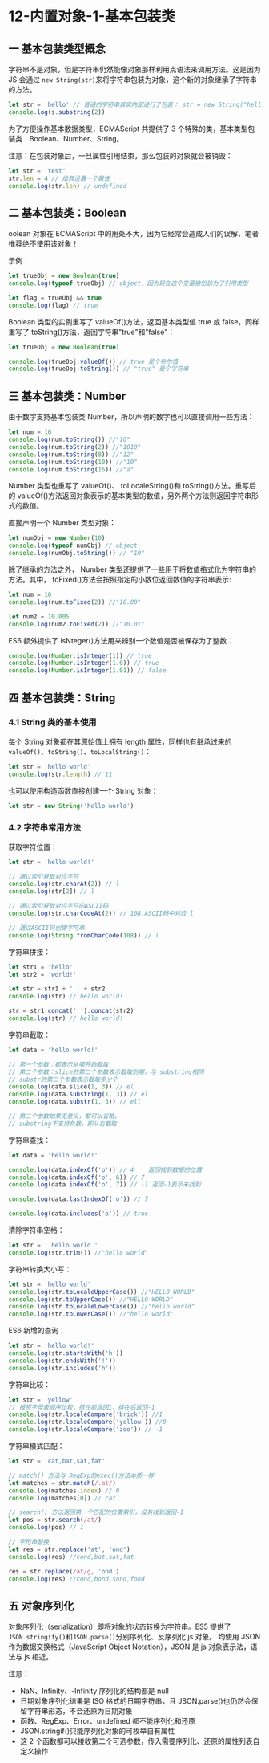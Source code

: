 # 12-内置对象-1-基本包装类

## 一 基本包装类型概念

字符串不是对象，但是字符串仍然能像对象那样利用点语法来调用方法。这是因为 JS 会通过 `new String(str)`来将字符串包装为对象，这个新的对象继承了字符串的方法。

```js
let str = 'hello' // 普通的字符串其实内部进行了包装： str = new String("hello");
console.log(s.substring(2))
```

为了方便操作基本数据类型，ECMAScript 共提供了 3 个特殊的类，基本类型包装类：Boolean、Number、String。

注意：在包装对象后，一旦属性引用结束，那么包装的对象就会被销毁：

```js
let str = 'test'
str.len = 4 // 给其设置一个属性
console.log(str.len) // undefined
```

## 二 基本包装类：Boolean

oolean 对象在 ECMAScript 中的用处不大，因为它经常会造成人们的误解，笔者推荐绝不使用该对象！

示例：

```js
let trueObj = new Boolean(true)
console.log(typeof trueObj) // object，因为现在这个变量被包装为了引用类型

let flag = trueObj && true
console.log(flag) // true
```

Boolean 类型的实例重写了 valueOf()方法，返回基本类型值 true 或 false，同样重写了 toString()方法，返回字符串"true"和"false"：

```js
let trueObj = new Boolean(true)

console.log(trueObj.valueOf()) // true 是个布尔值
console.log(trueObj.toString()) // "true" 是个字符串
```

## 三 基本包装类：Number

由于数字支持基本包装类 Number，所以声明的数字也可以直接调用一些方法：

```js
let num = 10
console.log(num.toString()) //"10"
console.log(num.toString(2)) //"1010"
console.log(num.toString(8)) //"12"
console.log(num.toString(10)) //"10"
console.log(num.toString(16)) //"a"
```

Number 类型也重写了 valueOf()、 toLocaleString()和 toString()方法。重写后的 valueOf()方法返回对象表示的基本类型的数值，另外两个方法则返回字符串形式的数值。

直接声明一个 Number 类型对象：

```js
let numObj = new Number(10)
console.log(typeof numObj) // object
console.log(numObj.toString()) // "10"
```

除了继承的方法之外， Number 类型还提供了一些用于将数值格式化为字符串的方法。其中， toFixed()方法会按照指定的小数位返回数值的字符串表示:

```js
let num = 10
console.log(num.toFixed(2)) //"10.00"

let num2 = 10.005
console.log(num2.toFixed(2)) //"10.01"
```

ES6 额外提供了 isNteger()方法用来辨别一个数值是否被保存为了整数：

```js
console.log(Number.isInteger(1)) // true
console.log(Number.isInteger(1.0)) // true
console.log(Number.isInteger(1.01)) // false
```

## 四 基本包装类：String

### 4.1 String 类的基本使用

每个 String 对象都在其原始值上拥有 length 属性，同样也有继承过来的`valueOf()`、`toString()`、`toLocalString()`：

```js
let str = 'hello world'
console.log(str.length) // 11
```

也可以使用构造函数直接创建一个 String 对象：

```js
let str = new String('hello world')
```

### 4.2 字符串常用方法

获取字符位置：

```js
let str = 'hello world!'

// 通过索引获取对应字符
console.log(str.charAt(2)) // l
console.log(str[2]) // l

// 通过索引获取对应字符的ASCII码
console.log(str.charCodeAt(2)) // 108,ASCII码中对应 l

// 通过ASCII码创建字符串
console.log(String.fromCharCode(108)) // l
```

字符串拼接：

```js
let str1 = 'hello'
let str2 = 'world!'

let str = str1 + ' ' + str2
console.log(str) // hello world!

str = str1.concat(' ').concat(str2)
console.log(str) // hello world!
```

字符串截取：

```js
let data = 'hello world!'

// 第一个参数：都表示从哪开始截取
// 第二个参数：slice的第二个参数表示截取到哪，与 substring相同
// substr的第二个参数表示截取多少个
console.log(data.slice(1, 3)) // el
console.log(data.substring(1, 3)) // el
console.log(data.substr(1, 3)) // ell

// 第二个参数如果无意义，都可以省略。
// substring不支持负数，即从右截取
```

字符串查找：

```js
let data = 'hello world!'

console.log(data.indexOf('o')) // 4    返回找到数据的位置
console.log(data.indexOf('o', 6)) // 7
console.log(data.indexOf('o', 7)) // -1 返回-1表示未找到

console.log(data.lastIndexOf('o')) // 7

console.log(data.includes('o')) // true
```

清除字符串空格：

```js
let str = ' hello world '
console.log(str.trim()) //"hello world"
```

字符串转换大小写：

```js
let str = 'hello world'
console.log(str.toLocaleUpperCase()) //"HELLO WORLD"
console.log(str.toUpperCase()) //"HELLO WORLD"
console.log(str.toLocaleLowerCase()) //"hello world"
console.log(str.toLowerCase()) //"hello world"
```

ES6 新增的查询：

```js
let str = 'hello world!'
console.log(str.startsWith('h'))
console.log(str.endsWith('!'))
console.log(str.includes('h'))
```

字符串比较：

```js
let str = 'yellow'
// 按照字母表顺序比较，排在前返回1，排在后返回-1
console.log(str.localeCompare('brick')) //1
console.log(str.localeCompare('yellow')) //0
console.log(str.localeCompare('zoo')) // -1
```

字符串模式匹配：

```js
let str = 'cat,bat,sat,fat'

// match() 方法与 RegExp的exec()方法本质一样
let matches = str.match(/.at/)
console.log(matches.index) // 0
console.log(matches[0]) // cat

// search() 方法返回第一个匹配的位置索引，没有找到返回-1
let pos = str.search(/at/)
console.log(pos) // 1

// 字符串替换
let res = str.replace('at', 'ond')
console.log(res) //cond,bat,sat,fat

res = str.replace(/at/g, 'ond')
console.log(res) //cond,bond,sond,fond
```

## 五 对象序列化

对象序列化（serialization）即将对象的状态转换为字符串。ES5 提供了`JSON.stringify()`和`JSON.parse()`分别序列化、反序列化 js 对象。
均使用 JSON 作为数据交换格式（JavaScript Object Notation），JSON 是 js 对象表示法，语法与 js 相近。

注意：

- NaN、Infinity、-Infinity 序列化的结构都是 null
- 日期对象序列化结果是 ISO 格式的日期字符串，且 JSON.parse()也仍然会保留字符串形态，不会还原为日期对象
- 函数、RegExp、Error、undefined 都不能序列化和还原
- JSON.stringif()只能序列化对象的可枚举自有属性
- 这 2 个函数都可以接收第二个可选参数，传入需要序列化、还原的属性列表自定义操作
